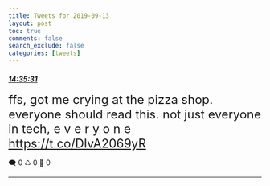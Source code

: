 ```yaml
---
title: Tweets for 2019-09-13
layout: post
toc: true
comments: false
search_exclude: false
categories: [tweets]
---
```



#### <a href = "https://twitter.com/deepfates/status/1172609777303613440">*14:35:31*</a>

<font size="5">ffs, got me crying at the pizza shop. everyone should read this. not just everyone in tech, e v e r y o n e  https://t.co/DIvA2069yR</font>



🗨️ 0 ♺ 0 🤍  0   

---
    
            

